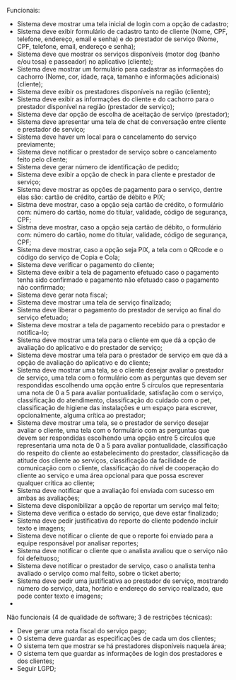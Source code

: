 Funcionais:
  - Sistema deve mostrar uma tela inicial de login com a opção de cadastro;
  - Sistema deve exibir formulário de cadastro tanto de cliente (Nome, CPF, telefone, endereço, email e senha) e do prestador de serviço (Nome, CPF, telefone, email, endereço e senha);
  - Sistema deve que mostrar os serviços disponíveis (motor dog (banho e/ou tosa) e passeador) no aplicativo (cliente);
  - Sistema deve mostrar um formulário para cadastrar as informações do cachorro (Nome, cor, idade, raça, tamanho e informações adicionais) (cliente);
  - Sistema deve exibir os prestadores disponíveis na região (cliente);
  - Sistema deve exibir as informações do cliente e do cachorro para o prestador disponível na região (prestador de serviço);
  - Sistema deve dar opção de escolha de aceitação de serviço (prestador);
  - Sistema deve apresentar uma tela de chat de conversação entre cliente e prestador de serviço;
  - Sistema deve haver um local para o cancelamento do serviço previamente;
  - Sistema deve notificar o prestador de serviço sobre o cancelamento feito pelo cliente;
  - Sistema deve gerar número de identificação de pedido;
  - Sistema deve exibir a opção de check in para cliente e prestador de serviço;
  - Sistema deve mostrar as opções de pagamento para o serviço, dentre elas são: cartão de crédito, cartão de débito e PIX;
  - Sistma deve mostrar, caso a opção seja cartão de crédito, o formulário com: número do cartão, nome do titular, validade, código de segurança, CPF;
  - Sistma deve mostrar, caso a opção seja cartão de débito, o formulário com: número do cartão, nome do titular, validade, código de segurança, CPF;
  - Sistema deve mostrar, caso a opção seja PIX, a tela com o QRcode e o código do serviço de Copia e Cola;
  - Sistema deve verificar o pagamento do cliente;
  - Sistema deve exibir a tela de pagamento efetuado caso o pagamento tenha sido confirmado e pagamento não efetuado caso o pagamento não confirmado;
  - Sistema deve gerar nota fiscal;
  - Sistema deve mostrar uma tela de serviço finalizado;
  - Sistema deve liberar o pagamento do prestador de serviço ao final do serviço efetuado;
  - Sistema deve mostrar a tela de pagamento recebido para o prestador e notifica-lo;
  - Sistema deve mostrar uma tela para o cliente em que dá a opção de avaliação do aplicativo e do prestador de serviço;
  - Sistema deve mostrar uma tela para o prestador de serviço em que dá a opção de avaliação do aplicativo e do cliente;
  - Sistema deve mostrar uma tela, se o cliente desejar avaliar o prestador de serviço, uma tela com o formulário com as perguntas que devem ser respondidas escolhendo uma opção entre 5 círculos que representaria uma nota de 0 a 5 para avaliar pontualidade, satisfação com o serviço, classificação do atendimento, classificação do cuidado com o pet, classificação de higiene das instalações e um espaço para escrever, opcionalmente, alguma crítica ao prestador;
  - Sistema deve mostrar uma tela, se o prestador de serviço desejar avaliar o cliente, uma tela com o formulário com as perguntas que devem ser respondidas escolhendo uma opção entre 5 círculos que representaria uma nota de 0 a 5 para avaliar pontualidade, classificação do respeito do cliente ao estabelecimento do prestador, classificação da atitude dos cliente ao serviços, classificação da facilidade de comunicação com o cliente, classificação do nível de cooperação do cliente ao serviço e uma área opcional para que possa escrever qualquer crítica ao cliente;
  - Sistema deve notificar que a avaliação foi enviada com sucesso em ambas as avaliações;
  - Sistema deve disponibilizar a opção de reportar um serviço mal feito;
  - Sistema deve verifica o estado do serviço, que deve estar finalizado;
  - Sistema deve pedir justificativa do reporte do cliente podendo incluir texto e imagens;
  - Sistema deve notificar o cliente de que o reporte foi enviado para a equipe responsável por analisar reportes;
  - Sistema deve notificar o cliente que o analista avaliou que o serviço não foi defeituoso;
  - Sistema deve notificar o prestador de serviço, caso o analista tenha avaliado o serviço como mal feito, sobre o ticket aberto;
  - Sistema deve pedir uma justificativa ao prestador de serviço, mostrando número do serviço, data, horário e endereço do serviço realizado, que pode conter texto e imagens;
  - 



Não funcionais (4 de qualidade de software; 3 de restrições técnicas):
  - Deve gerar uma nota fiscal do serviço pago;
  - O sistema deve guardar as especificações de cada um dos clientes;
  - O sistema tem que mostrar se há prestadores disponíveis naquela área;
  - O sistema tem que guardar as informações de login dos prestadores e dos clientes;
  - Seguir LGPD;
